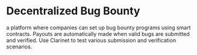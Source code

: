 # Decentralized Bug Bounty
 a platform where companies can set up bug bounty programs using smart contracts. Payouts are automatically made when valid bugs are submitted and verified. Use Clarinet to test various submission and verification scenarios.
